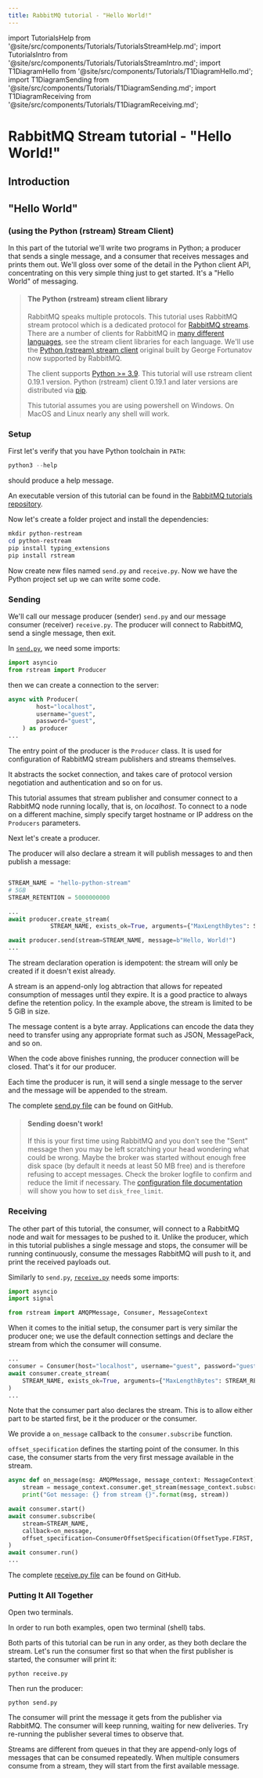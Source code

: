 ```yaml
---
title: RabbitMQ tutorial - "Hello World!"
---
```

<!--
Copyright (c) 2005-2024 Broadcom. All Rights Reserved. The term "Broadcom" refers to Broadcom Inc. and/or its subsidiaries.

All rights reserved. This program and the accompanying materials
are made available under the terms of the under the Apache License,
Version 2.0 (the "License”); you may not use this file except in compliance
with the License. You may obtain a copy of the License at

https://www.apache.org/licenses/LICENSE-2.0

Unless required by applicable law or agreed to in writing, software
distributed under the License is distributed on an "AS IS" BASIS,
WITHOUT WARRANTIES OR CONDITIONS OF ANY KIND, either express or implied.
See the License for the specific language governing permissions and
limitations under the License.
-->

import TutorialsHelp from '@site/src/components/Tutorials/TutorialsStreamHelp.md';
import TutorialsIntro from '@site/src/components/Tutorials/TutorialsStreamIntro.md';
import T1DiagramHello from '@site/src/components/Tutorials/T1DiagramHello.md';
import T1DiagramSending from '@site/src/components/Tutorials/T1DiagramSending.md';
import T1DiagramReceiving from '@site/src/components/Tutorials/T1DiagramReceiving.md';

# RabbitMQ Stream tutorial - "Hello World!"

## Introduction

<TutorialsHelp/>
<TutorialsIntro/>

## "Hello World"
### (using the Python (rstream) Stream Client)

In this part of the tutorial we'll write two programs in Python; a
producer that sends a single message, and a consumer that receives
messages and prints them out.  We'll gloss over some of the detail in
the Python client API, concentrating on this very simple thing just to get
started.  It's a "Hello World" of messaging.


> #### The Python (rstream) stream client library
>
> RabbitMQ speaks multiple protocols. This tutorial uses RabbitMQ stream protocol which is a dedicated
> protocol for [RabbitMQ streams](/docs/streams). There are a number of clients
> for RabbitMQ in [many different
> languages](/client-libraries/devtools), see the stream client libraries for each language.
> We'll use the [Python (rstream) stream client](https://github.com/qweeze/rstream) original built by George Fortunatov now supported by RabbitMQ.
>
> The client supports [Python >= 3.9](https://www.python.org/downloads/). 
> This tutorial will use rstream client 0.19.1 version. 
> Python (rstream) client 0.19.1 and later versions are distributed via [pip](https://pypi.org/project/rstream/).
>
> This tutorial assumes you are using powershell on Windows. On MacOS and Linux nearly
> any shell will work.

### Setup

First let's verify that you have Python toolchain in `PATH`:

```powershell
python3 --help
```

should produce a help message.

An executable version of this tutorial can be found in the [RabbitMQ tutorials repository](https://github.com/rabbitmq/rabbitmq-tutorials/blob/main/python-stream/).

Now let's create a folder project and install the dependencies:

```powershell
mkdir python-restream
cd python-restream
pip install typing_extensions 
pip install rstream
```

Now create new files named `send.py` and `receive.py`. 
Now we have the Python project set up we can write some code.

### Sending


We'll call our message producer (sender) `send.py` and our message consumer (receiver) `receive.py`.
The producer will connect to RabbitMQ, send a single message, then exit.

In
[`send.py`](https://github.com/rabbitmq/rabbitmq-tutorials/blob/main/python-stream/send.py),
we need some imports:

```python
import asyncio
from rstream import Producer
```

then we can create a connection to the server:

```python
async with Producer(
        host="localhost",
        username="guest",
        password="guest",
    ) as producer
...
```

The entry point of the producer is the `Producer` class.
It is used for configuration of RabbitMQ stream publishers and streams themselves.

It abstracts the socket connection, and takes care of protocol version negotiation and authentication and so on for us.

This tutorial assumes that stream publisher and consumer connect to a RabbitMQ node running locally, that is, on _localhost_.
To connect to a node on a different machine, simply specify target hostname or IP address on the `Producers` parameters.

Next let's create a producer.

The producer will also declare a stream it will publish messages to and then publish a message:

```python

STREAM_NAME = "hello-python-stream"
# 5GB
STREAM_RETENTION = 5000000000

...        
await producer.create_stream(
            STREAM_NAME, exists_ok=True, arguments={"MaxLengthBytes": STREAM_RETENTION})

await producer.send(stream=STREAM_NAME, message=b"Hello, World!")
...
```

The stream declaration operation is idempotent: the stream will only be created if it doesn't exist already.

A stream is an append-only log abtraction that allows for repeated consumption of messages until they expire.
It is a good practice to always define the retention policy.
In the example above, the stream is limited to be 5 GiB in size.

The message content is a byte array.
Applications can encode the data they need to transfer using any appropriate format such as JSON, MessagePack, and so on.

When the code above finishes running, the producer connection will be closed.
That's it for our producer.

Each time the producer is run, it will send a single message to the server and the message will be appended to the stream.

The complete [send.py file](https://github.com/rabbitmq/rabbitmq-tutorials/blob/main/python-stream/send.py) can be found on GitHub.

> #### Sending doesn't work!
>
> If this is your first time using RabbitMQ and you don't see the "Sent"
> message then you may be left scratching your head wondering what could
> be wrong. Maybe the broker was started without enough free disk space
> (by default it needs at least 50 MB free) and is therefore refusing to
> accept messages. Check the broker logfile to confirm and reduce the
> limit if necessary. The [configuration file documentation](/docs/configure#config-items)
> will show you how to set <code>disk_free_limit</code>.


### Receiving

The other part of this tutorial, the consumer, will connect to a RabbitMQ node and wait for messages to be pushed to it.
Unlike the producer, which in this tutorial publishes a single message and stops, the consumer will be running continuously, consume the messages RabbitMQ will push to it, and print the received payloads out.

Similarly to `send.py`, [`receive.py`](https://github.com/rabbitmq/rabbitmq-tutorials/blob/main/python-stream/receive.py) needs some imports:

```python
import asyncio
import signal

from rstream import AMQPMessage, Consumer, MessageContext
```

When it comes to the initial setup, the consumer part is very similar the producer one; we use the default connection settings and declare the stream from which the consumer will consume.

```python
...
consumer = Consumer(host="localhost", username="guest", password="guest")
await consumer.create_stream(
    STREAM_NAME, exists_ok=True, arguments={"MaxLengthBytes": STREAM_RETENTION}
)
...
```

Note that the consumer part also declares the stream.
This is to allow either part to be started first, be it the producer or the consumer.

We provide a `on_message` callback to the `consumer.subscribe` function.

`offset_specification` defines the starting point of the consumer. 
In this case, the consumer starts from the very first message available in the stream.

```python
async def on_message(msg: AMQPMessage, message_context: MessageContext):
    stream = message_context.consumer.get_stream(message_context.subscriber_name)
    print("Got message: {} from stream {}".format(msg, stream))

await consumer.start()
await consumer.subscribe(
    stream=STREAM_NAME,
    callback=on_message,
    offset_specification=ConsumerOffsetSpecification(OffsetType.FIRST, None),
)
await consumer.run()
...
```

The complete [receive.py file](https://github.com/rabbitmq/rabbitmq-tutorials/blob/main/python-stream/receive.py) can be found on GitHub.

### Putting It All Together

Open two terminals.

In order to run both examples, open two terminal (shell) tabs.

Both parts of this tutorial can be run in any order, as they both declare the stream.
Let's run the consumer first so that when the first publisher is started, the consumer will print it:

```shell
python receive.py
```

Then run the producer:

```shell
python send.py
```

The consumer will print the message it gets from the publisher via
RabbitMQ. The consumer will keep running, waiting for new deliveries. Try re-running
the publisher several times to observe that.

Streams are different from queues in that they are append-only logs of messages
that can be consumed repeatedly.
When multiple consumers consume from a stream, they will start from the first available message.


